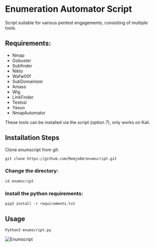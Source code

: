 # Enumeration Automator Script
Script suitable for various pentest engagements, consisting of multiple tools.



## Requirements:
- Nmap
- Gobuster
- Subfinder
- Nikto
- Wafw00f
- SubDomainizer
- Amass
- Wig
- LinkFinder
- Testssl
- Yasuo
- NmapAutomator

These tools can be installed via the script (option 7), only works on Kali.

## Installation Steps

Clone enumscript from git:

`git clone https://github.com/Remjo84/enumscript.git`

### Change the directory:

`cd enumscript`

### Install the python requirements:

`pip3 install -r requirements.txt`

## Usage

`Python3 enumscript.py`

![Enumscript](https://imgur.com/a/6sF5Ico)
